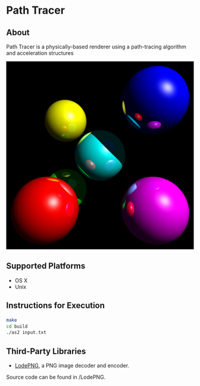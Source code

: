 # Path Tracer

## About

Path Tracer is a physically-based renderer using a path-tracing algorithm and acceleration structures

![An image should be here, but cannot be displayed!](/img/scene8.png)

## Supported Platforms

* OS X
* Unix

## Instructions for Execution

``` bash
make
cd build
./as2 input.txt
```

## Third-Party Libraries

* [LodePNG](http://lodev.org/lodepng), a PNG image decoder and encoder.

Source code can be found in /LodePNG.
